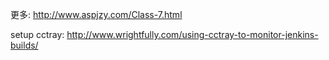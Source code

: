更多: http://www.aspjzy.com/Class-7.html

setup cctray: http://www.wrightfully.com/using-cctray-to-monitor-jenkins-builds/
